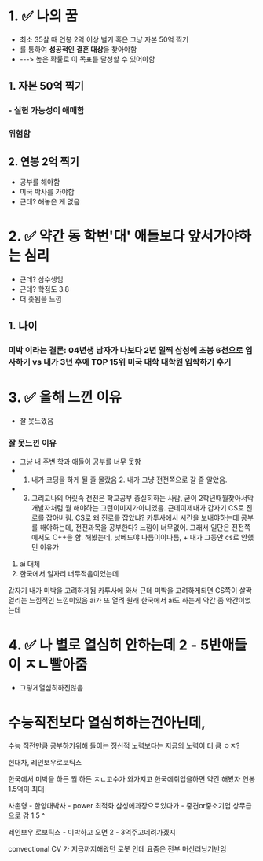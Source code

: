 # 1. ✅ 나의 꿈
- 최소 35살 때 연봉 2억 이상 벌기 혹은 그냥 자본 50억 찍기
- 를 통하여 **성공적인** **결혼 대상**을 찾아야함
-  ---> 높은 확률로 이 목표를 달성할 수 있어야함 

## 1. 자본 50억 찍기

### - 실현 가능성이 애매함
### 위험함


## 2. 연봉 2억 찍기

- 공부를 해야함
- 미국 박사를 가야함
- 근데? 해놓은 게 없음

# 2. ✅ 약간 동 학번'대' 애들보다 앞서가야하는 심리

- 근데? 삼수생임
- 근데? 학점도 3.8 
- 더 좆됨을 느낌

## 1. 나이
### 미박 이라는 결론: 04년생 남자가 나보다 2년 일찍 삼성에 초봉 6천으로 입사하기 vs 내가 3년 후에 TOP 15위 미국 대학 대학원 입학하기 후기


# 3. ✅ 올해 느낀 이유

- 잘 못느꼈음
### 잘 못느낀 이유

- 그냥 내 주변 학과 애들이 공부를 너무 못함
- 1. 내가 코딩을 하게 될 줄 몰랐음 2. 내가 그냥 전전쪽으로 갈 줄 알았음.
- 3. 그리고나의 머릿속 전전은 학교공부 충실히하는 사람, 굳이 2학년때뭘찾아서막 개발자처럼 뭘 해야하는 그런이미지가아니었음. 
근데이제내가 갑자기 CS로 진로를 잡아버림. CS로 왜 진로를 잡았냐? 카투사에서 시간을 보내야하는데 공부를 해야하는데, 전전과목을 공부한다? 느낌이 너무없어. 그래서 일단은 전전쪽에서도 C++을 함. 해봤는데, 낫베드야 나름이야나름, + 내가 그동안 cs로 안했던 이유가 

1. ai 대체 
2. 한국에서 일자리 너무적음이었는데

갑자기 내가 미박을 고려하게됨 카투사에 와서
근데 미박을 고려하게되면 CS쪽이 살짝 열리는 느낌적인 느낌이있음
ai가 또 열려 원래 한국에서 ai도 하는게 약간 좀 약간이었는데


# 4. ✅ 나 별로 열심히 안하는데 2 - 5반애들이 ㅈㄴ빨아줌

- 그렇게열심히하진않음


# 수능직전보다 열심히하는건아닌데,

수능 직전만큼 공부하기위해 들이는 정신적 노력보다는 지금의 노력이 더 큼 ㅇㅈ?



현대차, 레인보우로보틱스

한국에서 미박을 하든 뭘 하든 ㅈㄴ고수가 와가지고 한국에취업을하면 약간 해봤자 연봉 1.5억이 최대

사촌형 - 한양대박사 - power 최적화 삼성에과장으로있다가 - 중견or중소기업 상무급으로 감
1.5 ^

레인보우 로보틱스 - 미박하고 오면 2 - 3억주고데려가겠지

convectional CV 가 지금까지해왔던 로봇 인데 요즘은 전부 머신러닝기반임